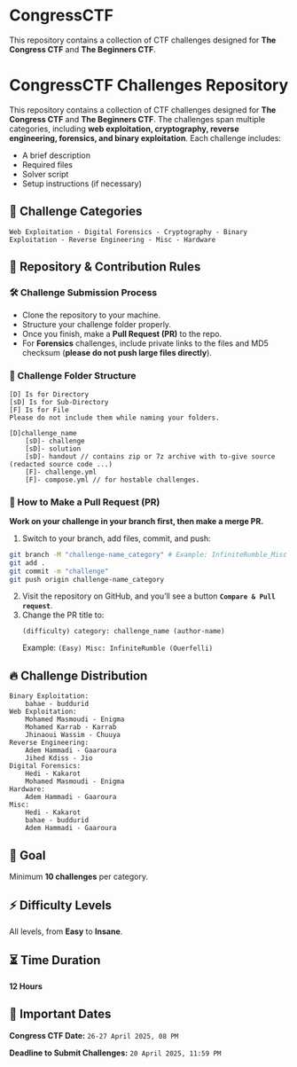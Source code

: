 # CongressCTF
This repository contains a collection of CTF challenges designed for **The Congress CTF** and **The Beginners CTF**.

# CongressCTF Challenges Repository

This repository contains a collection of CTF challenges designed for **The Congress CTF** and **The Beginners CTF**. The challenges span multiple categories, including **web exploitation, cryptography, reverse engineering, forensics, and binary exploitation**. Each challenge includes:

- A brief description  
- Required files  
- Solver script  
- Setup instructions (if necessary)  

## 📌 Challenge Categories
```
Web Exploitation - Digital Forensics - Cryptography - Binary Exploitation - Reverse Engineering - Misc - Hardware
```

## 🚀 Repository & Contribution Rules

### 🛠️ Challenge Submission Process
- Clone the repository to your machine.
- Structure your challenge folder properly.
- Once you finish, make a **Pull Request (PR)** to the repo.
- For **Forensics** challenges, include private links to the files and MD5 checksum (**please do not push large files directly**).

### 📁 Challenge Folder Structure
```
[D] Is for Directory
[sD] Is for Sub-Directory
[F] Is for File
Please do not include them while naming your folders.

[D]challenge_name
    [sD]- challenge
    [sD]- solution
    [sD]- handout // contains zip or 7z archive with to-give source (redacted source code ...)
    [F]- challenge.yml
    [F]- compose.yml // for hostable challenges.
```

### 🔀 How to Make a Pull Request (PR)
**Work on your challenge in your branch first, then make a merge PR.**

1. Switch to your branch, add files, commit, and push:
```sh
git branch -M "challenge-name_category" # Example: InfiniteRumble_Misc
git add .
git commit -m "challenge"
git push origin challenge-name_category
```
2. Visit the repository on GitHub, and you’ll see a button **`Compare & Pull request`**.
3. Change the PR title to:
   ```
   (difficulty) category: challenge_name (author-name)
   ```
   Example: `(Easy) Misc: InfiniteRumble (Ouerfelli)`

## 🔥 Challenge Distribution
```
Binary Exploitation:
    bahae - buddurid
Web Exploitation:
    Mohamed Masmoudi - Enigma
    Mohamed Karrab - Karrab
    Jhinaoui Wassim - Chuuya
Reverse Engineering:
    Adem Hammadi - Gaaroura
    Jihed Kdiss - Jio
Digital Forensics:
    Hedi - Kakarot
    Mohamed Masmoudi - Enigma
Hardware:
    Adem Hammadi - Gaaroura
Misc:
    Hedi - Kakarot
    bahae - buddurid
    Adem Hammadi - Gaaroura
```

## 🎯 Goal
Minimum **10 challenges** per category.

## ⚡ Difficulty Levels
All levels, from **Easy** to **Insane**.

## ⏳ Time Duration
**12 Hours**

## 📅 Important Dates
**Congress CTF Date:** `26-27 April 2025, 08 PM`

**Deadline to Submit Challenges:** `20 April 2025, 11:59 PM`

